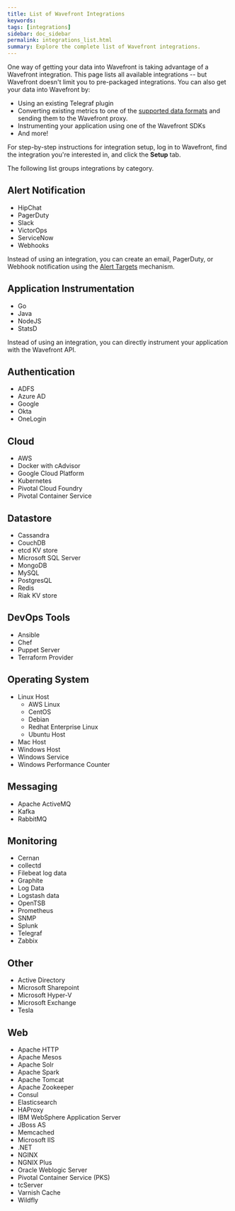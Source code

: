 ```yaml
---
title: List of Wavefront Integrations
keywords:
tags: [integrations]
sidebar: doc_sidebar
permalink: integrations_list.html
summary: Explore the complete list of Wavefront integrations.
---
```


One way of getting your data into Wavefront is taking advantage of a Wavefront integration. This page lists all available integrations -- but Wavefront doesn't limit you to pre-packaged integrations. You can also get your data into Wavefront by:
* Using an existing Telegraf plugin
* Converting existing metrics to one of the [supported data formats](/proxies.html#supported-data-formats) and sending them to the Wavefront proxy.
* Instrumenting your application using one of the Wavefront SDKs
* And more!

For step-by-step instructions for integration setup, log in to Wavefront, find the integration you're interested in, and click the **Setup** tab.

The following list groups integrations by category.
## Alert Notification

* HipChat
* PagerDuty
* Slack
* VictorOps
* ServiceNow
* Webhooks

Instead of using an integration, you can create an email, PagerDuty, or Webhook notification using the [Alert Targets](webhooks_alert_notification.html) mechanism.

## Application Instrumentation
* Go
* Java
* NodeJS
* StatsD

Instead of using an integration, you can directly instrument your application with the Wavefront API.

## Authentication
* ADFS
* Azure AD
* Google
* Okta
* OneLogin

## Cloud
* AWS
* Docker with cAdvisor
* Google Cloud Platform
* Kubernetes
* Pivotal Cloud Foundry
* Pivotal Container Service

## Datastore
* Cassandra
* CouchDB
* etcd KV store
* Microsoft SQL Server
* MongoDB
* MySQL
* PostgresQL
* Redis
* Riak KV store

## DevOps Tools
* Ansible
* Chef
* Puppet Server
* Terraform Provider

## Operating System
* Linux Host
  * AWS Linux
  * CentOS
  * Debian
  * Redhat Enterprise Linux
  * Ubuntu Host
* Mac Host
* Windows Host
* Windows Service
* Windows Performance Counter

## Messaging
* Apache ActiveMQ
* Kafka
* RabbitMQ

## Monitoring
* Cernan
* collectd
* Filebeat log data
* Graphite
* Log Data
* Logstash data
* OpenTSB
* Prometheus
* SNMP
* Splunk
* Telegraf
* Zabbix

## Other
* Active Directory
* Microsoft Sharepoint
* Microsoft Hyper-V
* Microsoft Exchange
* Tesla

## Web
* Apache HTTP
* Apache Mesos
* Apache Solr
* Apache Spark
* Apache Tomcat
* Apache Zookeeper
* Consul
* Elasticsearch
* HAProxy
* IBM WebSphere Application Server
* JBoss AS
* Memcached
* Microsoft IIS
* .NET
* NGINX
* NGNIX Plus
* Oracle Weblogic Server
* Pivotal Container Service (PKS)
* tcServer
* Varnish Cache
* Wildfly
